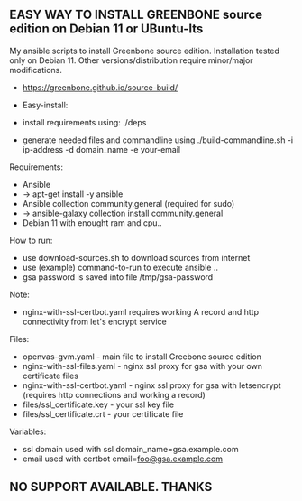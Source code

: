 ## EASY WAY TO INSTALL GREENBONE source edition on Debian 11 or UBuntu-lts ##

My ansible scripts to install Greenbone source edition.
Installation tested only on Debian 11. Other versions/distribution require minor/major modifications.

- https://greenbone.github.io/source-build/

- Easy-install:
 - install requirements using: ./deps
 - generate needed files and commandline using ./build-commandline.sh -i ip-address -d domain_name -e your-email

Requirements: 
- Ansible
- -> apt-get install -y ansible
- Ansible collection community.general (required for sudo)
- -> ansible-galaxy collection install community.general
- Debian 11 with enought ram and cpu..

How to run:
- use download-sources.sh to download sources from internet
- use (example) command-to-run to execute ansible ..
- gsa password is saved into file /tmp/gsa-password

Note:
- nginx-with-ssl-certbot.yaml requires working A record and http connectivity from let's encrypt service

Files:
- openvas-gvm.yaml - main file to install Greebone source edition
- nginx-with-ssl-files.yaml - nginx ssl proxy for gsa with your own certificate files
- nginx-with-ssl-certbot.yaml - nginx ssl proxy for gsa with letsencrypt (requires http connections and working a record)
- files/ssl_certificate.key - your ssl key file
- files/ssl_certificate.crt - your certificate file

Variables:
-  ssl domain used with ssl
domain_name=gsa.example.com
- email used with certbot
email=foo@gsa.example.com



## NO SUPPORT AVAILABLE. THANKS ##
